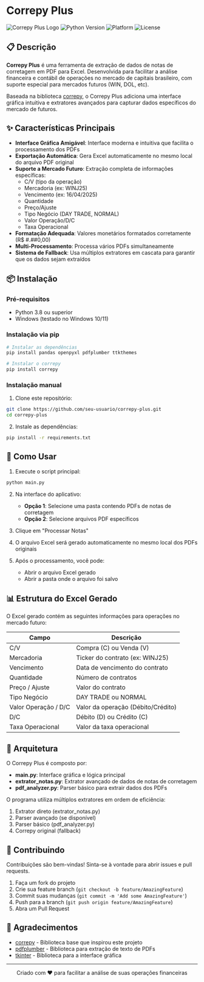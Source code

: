 # Correpy Plus

![Correpy Plus Logo](https://img.shields.io/badge/Correpy-Plus-blue?style=for-the-badge)
![Python Version](https://img.shields.io/badge/Python-3.8%2B-blue?style=for-the-badge&logo=python)
![Platform](https://img.shields.io/badge/Platform-Windows-blue?style=for-the-badge&logo=windows)
![License](https://img.shields.io/badge/License-MIT-green?style=for-the-badge)

## 📋 Descrição

**Correpy Plus** é uma ferramenta de extração de dados de notas de corretagem em PDF para Excel. Desenvolvida para facilitar a análise financeira e contábil de operações no mercado de capitais brasileiro, com suporte especial para mercados futuros (WIN, DOL, etc).

Baseada na biblioteca [correpy](https://github.com/thiagosalvatore/correpy), o Correpy Plus adiciona uma interface gráfica intuitiva e extratores avançados para capturar dados específicos do mercado de futuros.

## ✨ Características Principais

- **Interface Gráfica Amigável**: Interface moderna e intuitiva que facilita o processamento dos PDFs
- **Exportação Automática**: Gera Excel automaticamente no mesmo local do arquivo PDF original
- **Suporte a Mercado Futuro**: Extração completa de informações específicas:
  - C/V (tipo da operação)
  - Mercadoria (ex: WINJ25)
  - Vencimento (ex: 16/04/2025)
  - Quantidade
  - Preço/Ajuste
  - Tipo Negócio (DAY TRADE, NORMAL)
  - Valor Operação/D/C
  - Taxa Operacional
- **Formatação Adequada**: Valores monetários formatados corretamente (R$ #.##0,00)
- **Multi-Processamento**: Processa vários PDFs simultaneamente
- **Sistema de Fallback**: Usa múltiplos extratores em cascata para garantir que os dados sejam extraídos

## 📦 Instalação

### Pré-requisitos

- Python 3.8 ou superior
- Windows (testado no Windows 10/11)

### Instalação via pip

```bash
# Instalar as dependências
pip install pandas openpyxl pdfplumber ttkthemes 

# Instalar o correpy
pip install correpy
```

### Instalação manual

1. Clone este repositório:

```bash
git clone https://github.com/seu-usuario/correpy-plus.git
cd correpy-plus
```

2. Instale as dependências:

```bash
pip install -r requirements.txt
```

## 🚀 Como Usar

1. Execute o script principal:

```bash
python main.py
```

2. Na interface do aplicativo:
   - **Opção 1**: Selecione uma pasta contendo PDFs de notas de corretagem
   - **Opção 2**: Selecione arquivos PDF específicos
   
3. Clique em "Processar Notas"

4. O arquivo Excel será gerado automaticamente no mesmo local dos PDFs originais

5. Após o processamento, você pode:
   - Abrir o arquivo Excel gerado
   - Abrir a pasta onde o arquivo foi salvo

## 📊 Estrutura do Excel Gerado

O Excel gerado contém as seguintes informações para operações no mercado futuro:

| Campo | Descrição |
|-------|-----------|
| C/V | Compra (C) ou Venda (V) |
| Mercadoria | Ticker do contrato (ex: WINJ25) |
| Vencimento | Data de vencimento do contrato |
| Quantidade | Número de contratos |
| Preço / Ajuste | Valor do contrato |
| Tipo Negócio | DAY TRADE ou NORMAL |
| Valor Operação / D/C | Valor da operação (Débito/Crédito) |
| D/C | Débito (D) ou Crédito (C) |
| Taxa Operacional | Valor da taxa operacional |

## 🧩 Arquitetura

O Correpy Plus é composto por:

- **main.py**: Interface gráfica e lógica principal
- **extrator_notas.py**: Extrator avançado de dados de notas de corretagem
- **pdf_analyzer.py**: Parser básico para extrair dados dos PDFs

O programa utiliza múltiplos extratores em ordem de eficiência:
1. Extrator direto (extrator_notas.py)
2. Parser avançado (se disponível)
3. Parser básico (pdf_analyzer.py)
4. Correpy original (fallback)

## 🤝 Contribuindo

Contribuições são bem-vindas! Sinta-se à vontade para abrir issues e pull requests.

1. Faça um fork do projeto
2. Crie sua feature branch (`git checkout -b feature/AmazingFeature`)
3. Commit suas mudanças (`git commit -m 'Add some AmazingFeature'`)
4. Push para a branch (`git push origin feature/AmazingFeature`)
5. Abra um Pull Request


## 🙏 Agradecimentos

- [correpy](https://github.com/thiagosalvatore/correpy) - Biblioteca base que inspirou este projeto
- [pdfplumber](https://github.com/jsvine/pdfplumber) - Biblioteca para extração de texto de PDFs
- [tkinter](https://docs.python.org/3/library/tkinter.html) - Biblioteca para a interface gráfica

---

<p align="center">Criado com ❤️ para facilitar a análise de suas operações financeiras</p>
